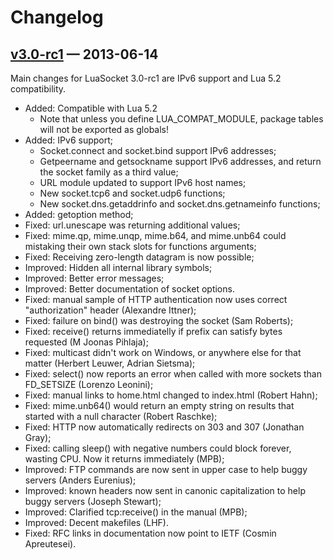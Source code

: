 # Changelog

## [v3.0-rc1](https://github.com/lunarmodules/luasocket/releases/v3.0-rc1) — 2013-06-14

Main changes for LuaSocket 3.0-rc1 are IPv6 support and Lua 5.2 compatibility.

* Added: Compatible with Lua 5.2
  - Note that unless you define LUA_COMPAT_MODULE, package tables will not be exported as globals!
* Added: IPv6 support;
  - Socket.connect and socket.bind support IPv6 addresses;
  - Getpeername and getsockname support IPv6 addresses, and return the socket family as a third value;
  - URL module updated to support IPv6 host names;
  - New socket.tcp6 and socket.udp6 functions;
  - New socket.dns.getaddrinfo and socket.dns.getnameinfo functions;
* Added: getoption method;
* Fixed: url.unescape was returning additional values;
* Fixed: mime.qp, mime.unqp, mime.b64, and mime.unb64 could mistaking their own stack slots for functions arguments;
* Fixed: Receiving zero-length datagram is now possible;
* Improved: Hidden all internal library symbols;
* Improved: Better error messages;
* Improved: Better documentation of socket options.
* Fixed: manual sample of HTTP authentication now uses correct "authorization" header (Alexandre Ittner);
* Fixed: failure on bind() was destroying the socket (Sam Roberts);
* Fixed: receive() returns immediatelly if prefix can satisfy bytes requested (M Joonas Pihlaja);
* Fixed: multicast didn't work on Windows, or anywhere else for that matter (Herbert Leuwer, Adrian Sietsma);
* Fixed: select() now reports an error when called with more sockets than FD_SETSIZE (Lorenzo Leonini);
* Fixed: manual links to home.html changed to index.html (Robert Hahn);
* Fixed: mime.unb64() would return an empty string on results that started with a null character (Robert Raschke);
* Fixed: HTTP now automatically redirects on 303 and 307 (Jonathan Gray);
* Fixed: calling sleep() with negative numbers could block forever, wasting CPU. Now it returns immediately (MPB);
* Improved: FTP commands are now sent in upper case to help buggy servers (Anders Eurenius);
* Improved: known headers now sent in canonic capitalization to help buggy servers (Joseph Stewart);
* Improved: Clarified tcp:receive() in the manual (MPB);
* Improved: Decent makefiles (LHF).
* Fixed: RFC links in documentation now point to IETF (Cosmin Apreutesei).
